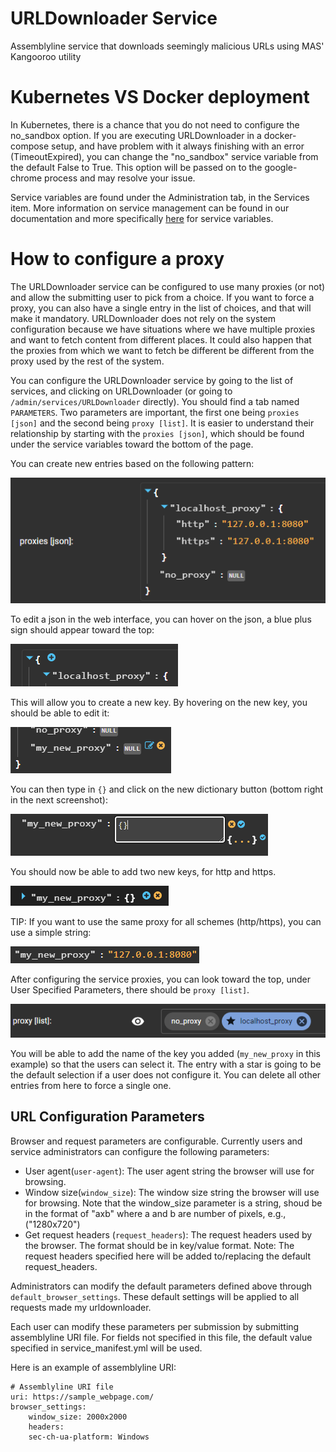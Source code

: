 # URLDownloader Service

Assemblyline service that downloads seemingly malicious URLs using MAS' Kangooroo utility

# Kubernetes VS Docker deployment

In Kubernetes, there is a chance that you do not need to configure the no_sandbox option. If you are executing URLDownloader in a docker-compose setup, and have problem with it always finishing with an error (TimeoutExpired), you can change the "no_sandbox" service variable from the default False to True. This option will be passed on to the google-chrome process and may resolve your issue.

Service variables are found under the Administration tab, in the Services item. More information on service management can be found in our documentation and more specifically [here](https://cybercentrecanada.github.io/assemblyline4_docs/administration/service_management/#service-variables) for service variables.

# How to configure a proxy

The URLDownloader service can be configured to use many proxies (or not) and allow the submitting user to pick from a choice. If you want to force a proxy, you can also have a single entry in the list of choices, and that will make it mandatory. URLDownloader does not rely on the system configuration because we have situations where we have multiple proxies and want to fetch content from different places. It could also happen that the proxies from which we want to fetch be different be different from the proxy used by the rest of the system.

You can configure the URLDownloader service by going to the list of services, and clicking on URLDownloader (or going to `/admin/services/URLDownloader` directly). You should find a tab named `PARAMETERS`. Two parameters are important, the first one being `proxies [json]` and the second being `proxy [list]`. It is easier to understand their relationship by starting with the `proxies [json]`, which should be found under the service variables toward the bottom of the page.

You can create new entries based on the following pattern:

![proxy-0](readme/proxy-0.png)

To edit a json in the web interface, you can hover on the json, a blue plus sign should appear toward the top:

![proxy-1](readme/proxy-1.png)

This will allow you to create a new key. By hovering on the new key, you should be able to edit it:

![proxy-2](readme/proxy-2.png)

You can then type in `{}` and click on the new dictionary button (bottom right in the next screenshot):

![proxy-3](readme/proxy-3.png)

You should now be able to add two new keys, for http and https.

![proxy-4](readme/proxy-4.png)

TIP: If you want to use the same proxy for all schemes (http/https), you can use a simple string:

![proxy-5](readme/proxy-5.png)

After configuring the service proxies, you can look toward the top, under User Specified Parameters, there should be `proxy [list]`.

![proxy-6](readme/proxy-6.png)

You will be able to add the name of the key you added (`my_new_proxy` in this example) so that the users can select it.
The entry with a star is going to be the default selection if a user does not configure it. You can delete all other entries from here to force a single one.

## URL Configuration Parameters

Browser and request parameters are configurable.
Currently users and service administrators can configure the following parameters:

- User agent(`user-agent`): The user agent string the browser will use for browsing.
- Window size(`window_size`): The window size string the browser will use for browsing. Note that the window_size parameter is a string, shoud be in the format of "axb" where a and b are number of pixels, e.g., ("1280x720")
- Get request headers (`request_headers`): The request headers used by the browser. The format should be in key/value format. Note: The request headers specified here will be added to/replacing the default request_headers.

Administrators can modify the default parameters defined above through `default_browser_settings`. These default settings will be applied to all requests made my urldownloader.

Each user can modify these parameters per submission by submitting assemblyline URI file. For fields not specified in this file, the default value specified in service_manifest.yml will be used.

Here is an example of assemblyline URI:

```
# Assemblyline URI file
uri: https://sample_webpage.com/
browser_settings:
    window_size: 2000x2000
    headers:
    sec-ch-ua-platform: Windows
```
